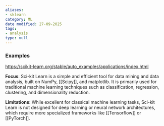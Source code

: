 ```yaml
---
aliases:
- sklearn
category: ML
date modified: 27-09-2025
tags:
- analysis
type: null
---
```

### Examples

https://scikit-learn.org/stable/auto_examples/applications/index.html


**Focus**: 
  Sci-kit Learn is a simple and efficient tool for data mining and data analysis, built on NumPy, [[Scipy]], and matplotlib. It is primarily used for traditional machine learning techniques such as classification, regression, clustering, and dimensionality reduction.
  
**Limitations**: 
  While excellent for classical machine learning tasks, Sci-kit Learn is not designed for deep learning or neural network architectures, which require more specialized frameworks like [[Tensorflow]] or [[PyTorch]].
